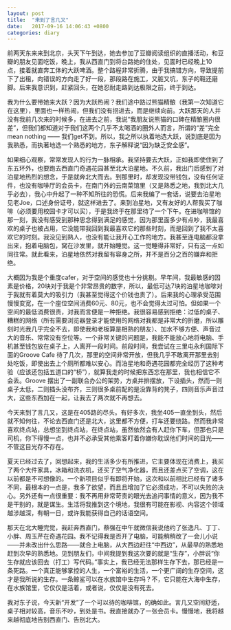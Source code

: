 ```yaml
---
layout: post
title:  "来到了言几又"
date:   2017-09-16 14:06:43 +0800
categories: diary
---
```


前两天东来来到北京，头天下午到达，她去参加了豆瓣阅读组织的直播活动，和豆瓣的朋友见面吃饭，晚上，我从西直门到将台路她的住处，见面时已经晚上10点，接着就直奔工体的大跃啤酒。整个路程非常折腾，由于我搞错方向，导致提前下了出租，向错误的方向走了好一段，那段路在施工，又脏又坑，东子的鞋还磨脚。后来我意识到，赶紧回头，在她忍耐走路到达极限之前，终于到达。

我为什么要带她来大跃？因为大跃热闹？我们途中路过熊猫精酿（我第一次知道它在这里），里面也一样热闹，但我们没有拐进去，而是继续向前。大跃那天的人并没有我前几次来的时候多，在进去之前，我说“我朋友说熊猫的口碑在精酿圈内很差”，但我们都知道对于我们这两个几乎不太喝酒的圈外人而言，所谓的“差”完全mean nothing —— 我们get不到。所以，我之所以执着地选大跃，说到底是因为我熟悉，而执著地选一个熟悉的地方，东子解释说“因为缺乏安全感”。

如果细心观察，常常发现人的行为一脉相承。我坚持要去大跃，正如我即使住到了东五环外，也要跑去西直门奇遇花园甚至北大泊星地。不久前，我出门后感到了对泊星地热烈的想念，于是就奔北大而去。到那里时，却发现没带钱包，没有任何证件，也没有咖啡厅的会员卡，在南门外的云南菜馆里（又是熟悉之地，我到北大几乎必去），我心中升起了一种不知所往的恐慌。后来我编了一套话，说要去泊星地见老Joe，口述身份证号，就这样进去了。来到泊星地，又有友好的人帮我买了咖啡（必须要用校园卡才可以买），于是我终于在那里待了一个下午。在进咖啡馆的那一刻，我没有感受到那种思念得到满足的感觉，因为那里面多少有点吵，我最喜欢的桌子也被占用，它没能带我回到我最喜欢它的那些时刻，而是回到了我不太喜欢它的时刻。我没见到熟人，也没有能让我开心工作的地方。我甚至连电脑都没拿出来，抱着电脑包，窝在沙发里，就开始睡觉。这一觉睡得非常好，只有这一点如同往常。就此看来，泊星地依然对我留有容身之所，并不是百分之百的嫌弃和拒绝。

大概因为我是个重度cafer，对于空间的感觉也十分挑剔。早年间，我最敏感的因素是价格，20块对于我是个非常昂贵的数字，所以，最低可达7块的泊星地咖啡对于我就有着莫大的吸引力（我甚至觉得这个价钱也贵了）。后来我的心理承受范围慢慢变宽，在一个座位空间消费60元、80元，也不会觉得太过可怕。但如果一个空间的最低消费很贵，对我而言便是一种拒绝。我很容易感到拒绝：过低的桌子、糟糕的网络（所有需要浏览器登录才能使用的网络对我都是非常大的折磨，所以雕刻时光我几乎完全不去，即使我和老板算是相熟的朋友）、加水不够方便、声音过大的音乐、常常没有空位等。一个非常关键的问题是，我能不能放心地将电脑、手机甚至钱包放在桌子上，人离开一段时间。前段时间，我尝试在三里屯永利国际下面的Groove Cafe 待了几次，那里的空间非常开放，但我几乎不敢离开那里去别处吃饭，即使出去上个厕所都难以安心。而泊星地和奇遇花园都完全经历了这种考验（应该还包括五道口的“桥”），就算我走的时候把东西忘在那里，我也相信它不会丢。Groove 摆出了一副联合办公的架势，方桌并排摆放，下设插头，然而一则桌子太低，二则插头没布齐，三则很多桌前配的是没靠背的凳子，四则音乐声音过大，这些东西加在一起，让我去了两次就不再想去。

今天来到了言几又，这是在405路的尽头。有好多次，我坐405一直坐到头，然后就不知何往，不论去西直门还是北大，这里都不方便，打车还要绕路。然而我非常喜欢终点站，总想坐到终点站，在终点站，虽然依然会有人赶你下车，但那也只是司机，你下得慢一点，也并不必承受其他乘客盯着你嫌你耽误他们时间的目光——不管这目光存不存在。

夏天已经过去了，回想起来，我的生活多少有所推进，它主要体现在消费上，我买了两个大件家具，冰箱和洗衣机，还买了空气净化器，而且还差点买了空调，这在以前都是不可想像的。一个新项目似乎有即将开始，这次和以前相比已经有了诸多不同，最根本的一点是，我多了欲望，而且且增加了它必须成功，不可以失败的决心。另外还有一点很重要：我不再用非常苛责的眼光去追问事情的意义，因为我不是干别的，就是谋生。生活将我推到这个境地，我很有可能在影视、内容这个领域越涉越深，有朝一日，或许我能获得自己的话语空间。

那天在北大睡完觉，我赶奔西直门，蔡强在中午就微信我说他约了张逸凡、丁丁、小胖、周玉芹在奇遇花园。我不记得我是否开了电脑，可能稍稍改了一会儿小说——并未改出什么思路——就合上电脑，从大西边赶往“中西边”，从最早的熟悉地赶到次早的熟悉地。见到朋友们，中间我提到我这次要的就是“生存”，小胖说“你生存就应该回去（打工）写代码。”事实上，我已经无法那样生存下去，那已经是一条死路。一个真正能够掌控的人生，一个富裕的生活，一个更广阔的生存空间，这才是我所说的生存。一条鲸鲨可以在水族馆中生存吗？不，它只能在大海中生存，在水族馆里，它仅仅是活着，或者说，仅仅是没有死去。

我对东子说，今天新“开发”了一个可以待的咖啡馆，的确如此。言几又空间舒适，桌子相对较高，音乐不吵，到处是书。我直接就办了一张会员卡。慢慢地，我将越来越彻底地告别西直门、告别北大。
